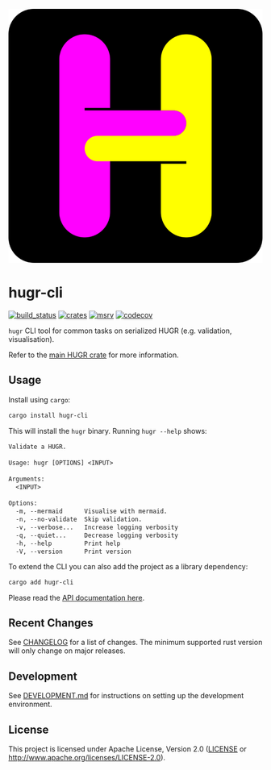 ![](/hugr/assets/hugr_logo.svg)

hugr-cli
===============

[![build_status][]](https://github.com/CQCL/hugr/actions)
[![crates][]](https://crates.io/crates/hugr-cli)
[![msrv][]](https://github.com/CQCL/hugr)
[![codecov][]](https://codecov.io/gh/CQCL/hugr)

`hugr` CLI tool for common tasks on serialized HUGR (e.g. validation,
visualisation).

Refer to the [main HUGR crate](http://crates.io/crates/hugr) for more information.

## Usage

Install using `cargo`:

```bash
cargo install hugr-cli
```

This will install the `hugr` binary. Running `hugr --help` shows:

```
Validate a HUGR.

Usage: hugr [OPTIONS] <INPUT>

Arguments:
  <INPUT>

Options:
  -m, --mermaid      Visualise with mermaid.
  -n, --no-validate  Skip validation.
  -v, --verbose...   Increase logging verbosity
  -q, --quiet...     Decrease logging verbosity
  -h, --help         Print help
  -V, --version      Print version
```


To extend the CLI you can also add the project as a library dependency:

```bash
cargo add hugr-cli
```

Please read the [API documentation here][].

## Recent Changes

See [CHANGELOG][] for a list of changes. The minimum supported rust
version will only change on major releases.

## Development

See [DEVELOPMENT.md](https://github.com/CQCL/hugr/blob/main/DEVELOPMENT.md) for instructions on setting up the development environment.

## License

This project is licensed under Apache License, Version 2.0 ([LICENSE][] or http://www.apache.org/licenses/LICENSE-2.0).

  [API documentation here]: https://docs.rs/hugr-cli/
  [build_status]: https://github.com/CQCL/hugr/actions/workflows/ci-rs.yml/badge.svg?branch=main
  [msrv]: https://img.shields.io/crates/msrv/hugr-cli
  [crates]: https://img.shields.io/crates/v/hugr-cli
  [codecov]: https://img.shields.io/codecov/c/gh/CQCL/hugr?logo=codecov
  [LICENSE]: https://github.com/CQCL/hugr/blob/main/LICENCE
  [CHANGELOG]: https://github.com/CQCL/hugr/blob/main/hugr-cli/CHANGELOG.md
